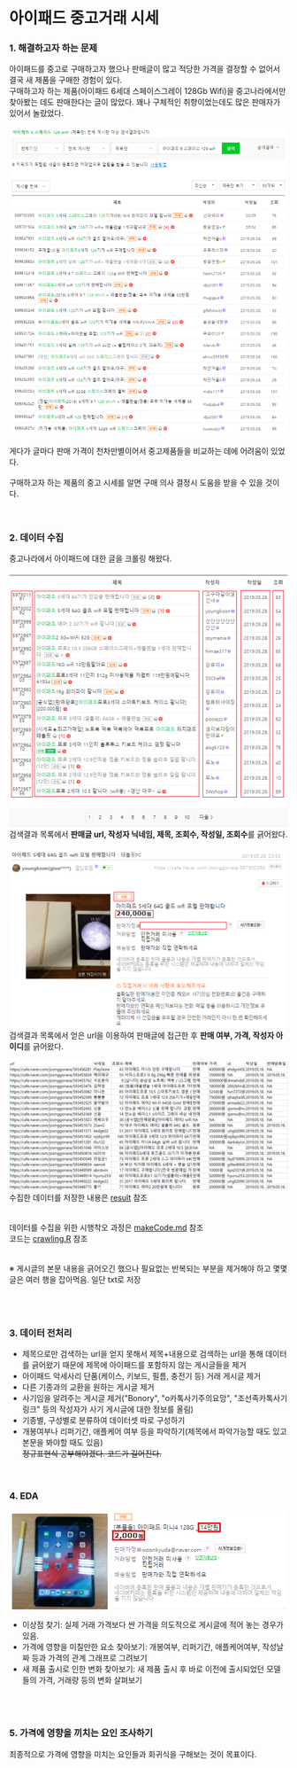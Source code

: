 # 아이패드 중고거래 시세
### 1. 해결하고자 하는 문제
아이패드를 중고로 구매하고자 했으나 판매글이 많고 적당한 가격을 결정할 수 없어서 결국 새 제품을 구매한 경험이 있다.  
구매하고자 하는 제품(아이패드 6세대 스페이스그레이 128Gb Wifi)을 중고나라에서만 찾아봤는 데도 판매한다는 글이 많았다.
꽤나 구체적인 취향이었는데도 많은 판매자가 있어서 놀랐었다.
<br><br>
![검색결과](./img/result.PNG)
<br><br>
게다가 글마다 판매 가격이 천차만별이어서 중고제품들을 비교하는 데에 어려움이 있었다.  
<br>
구매하고자 하는 제품의 중고 시세를 알면 구매 의사 결정시 도움을 받을 수 있을 것이다.
<br><br><br>
### 2. 데이터 수집
중고나라에서 아이패드에 대한 글을 크롤링 해왔다.  
<br>
![데이터수집목록1](./img/data1.png)
<br>
검색결과 목록에서 <strong>판매글 url, 작성자 닉네임, 제목, 조회수, 작성일, 조회수</strong>를 긁어왔다.
<br><br>
![데이터수집목록2](./img/data2.png)
<br>
검색결과 목록에서 얻은 url을 이용하여 판매글에 접근한 후 <strong>판매 여부, 가격, 작성자 아이디</strong>를 긁어왔다.
<br><br>
![데이터파일내용](./img/dataset.PNG)
<br>
수집한 데이터를 저장한 내용은 <a href="https://github.com/kim3412/Crawling/tree/master/result">result</a> 참조   
<br><br>
데이터를 수집을 위한 시행착오 과정은 <a href="https://github.com/kim3412/Crawling/blob/master/makeCode.md">makeCode.md</a> 참조   
코드는 <a href="https://github.com/kim3412/Crawling/blob/master/crawling.R">crawling.R</a> 참조  
<br><br>
※ 게시글의 본문 내용을 긁어오긴 했으나 필요없는 반복되는 부분을 제거해야 하고 몇몇 글은 여러 행을 잡아먹음. 일단 txt로 저장  
<br><br><br>
### 3. 데이터 전처리
- 제목으로만 검색하는 url을 얻지 못해서 제목+내용으로 검색하는 url을 통해 데이터를 긁어왔기 때문에 제목에 아이패드를 포함하지 않는 게시글들을 제거 
- 아이패드 악세사리 단품(케이스, 키보드, 필름, 충전기 등) 거래 게시글 제거  
- 다른 기종과의 교환을 원하는 게시글 제거  
- 사기임을 알려주는 게시글 제거("Bonory", "o카톡사기주의요망", "조선족카톡사기링크" 등의 작성자가 사기 게시글에 대한 정보를 올림)  
- 기종별, 구성별로 분류하여 데이터셋 따로 구성하기  
- 개봉여부나 리퍼기간, 애플케어 여부 등을 파악하기(제목에서 파악가능할 때도 있고 본문을 봐야할 때도 있음)  
~~정규표현식 공부해야겠다. 코드가 길어진다.~~
<br><br><br>
### 4. EDA
![이상점](./img/outlier.png)
<br>
- 이상점 찾기: 실제 거래 가격보다 싼 가격을 의도적으로 게시글에 적어 놓는 경우가 있음.  
- 가격에 영향을 미칠만한 요소 찾아보기: 개봉여부, 리퍼기간, 애플케어여부, 작성날짜 등과 가격의 관계 그래프로 그려보기  
- 새 제품 출시로 인한 변화 찾아보기: 새 제품 출시 후 바로 이전에 출시되었던 모델들의 가격, 거래량 등의 변화 살펴보기   
<br><br><br>
### 5. 가격에 영향을 끼치는 요인 조사하기
최종적으로 가격에 영향을 미치는 요인들과 회귀식을 구해보는 것이 목표이다.
